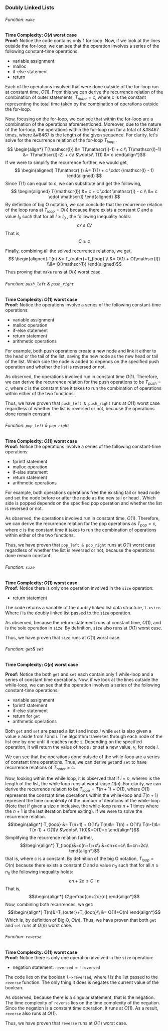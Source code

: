 

### Doubly Linked Lists

###### Function: `make`
**Time Complexity: $O(\mathscr{l})$ worst case**<br>
<b>Proof:</b> Notice the code contains only 1 for-loop. Now, if we look at the lines outside the for-loop, we can see that the operation involves a series of the following constant-time operations:
- variable assignment
- malloc
- if-else statement
- return

Each of the operations involved that were done outside of the for-loop run at constant time, $O(1)$. From this we can derive the recurrence relation of the combination of outer statements, $T_{outer} = c$, where c is the constant representing the total time taken by the combination of operations outside the for-loop.

Now, focusing on the for-loop, we can see that within the for-loop are a combination of the operations aforementioned. Moreover, due to the nature of the for-loop, the operations within the for-loop run for a total of &#8467 times, where &#8467 is the length of the given sequence. For clarity, let's solve for the recurrence relation of the for-loop $T_{loop}$ .
$$
\begin{align*}
T(\mathscr{l}) &= T(\mathscr{l}-1) + c \\ 
T(\mathscr{l}-1) &= T(\mathscr{l}-2) + c\\
&\vdots\\
T(1) &= c
\end{align*}$$
If we were to simplify the recurrence further, we would get,
$$
\begin{aligned}
T(\mathscr{l}) &= T(1) + c \cdot (\mathscr{l} - 1)
\end{aligned}
$$
Since $T(1)$ can equal to $c$, we can substitute and get the following,
$$
\begin{aligned}
T(\mathscr{l}) &= c + c \cdot \mathscr{l} - c \\
     &= c \cdot \mathscr{l}
\end{aligned}
$$
By definition of big O notation, we can conclude that the recurrence relation of the loop runs at $T_{loop} = O(\mathscr{l})$ because there exists a constant $C$ and a value $l_0$ such that for all $l\ge l_0$ , the following inequality holds:
$$
c\mathscr{l}\le C\mathscr{l}
$$
That is, 
$$
C\ge c
$$

Finally, combining all the solved recurrence relations, we get, 
$$
\begin{aligned}
T(n) &= T_{outer}+T_{loop} \\
&= O(1) + O(\mathscr{l}) \\&= O(\mathscr{l})
\end{aligned}$$
Thus proving that `make` runs at $O(\mathscr{l})$ worst case. 

###### Function: `push_left` \& `push_right`
**Time Complexity: $O(1)$ worst case**<br>
<b>Proof:</b> Notice the operations involve a series of the following constant-time operations:
- variable assignment
- malloc operation
- if-else statement
- return statement
- arithmetic operations

For example, both push operations create a new node and link it either to the head or the tail of the list, saving the new node as the new head or tail of the list. Which side the node is added to depends on the specified push operation and whether the list is reversed or not.

As observed, the operations involved run in constant time $O(1)$. Therefore, we can derive the recurrence relation for the push operations to be $T_{push}=c$, where $c$ is the constant time it takes to run the combination of operations within either of the two functions.

Thus, we have proven that `push_left & push_right` runs at $O(1)$ worst case regardless of whether the list is reversed or not, because the operations done remain constant.

###### Function: `pop_left` \& `pop_right`
**Time Complexity: $O(1)$ worst case**<br>
<b>Proof:</b>  Notice the operations involve a series of the following constant-time operations:
- fprintf statement
- malloc operation
- if-else statement
- return statement
- arithmetic operations

For example, both operations operations free the existing tail or head node and set the node before or after the node as the new tail or head . Which side is popped depends on the specified pop operation and whether the list is reversed or not.

As observed, the operations involved run in constant time, $O(1)$. Therefore, we can derive the recurrence relation for the pop operations as $T_{pop}=c$, where $c$ is the constant time it takes to run the combination of operations within either of the two functions.

Thus, we have proven that `pop_left & pop_right` runs at $O(1)$ worst case regardless of whether the list is reversed or not, because the operations done remain constant.


###### Function: `size`
**Time Complexity: $O(1)$ worst case**<br>
<b>Proof:</b>  Notice there is only one operation involved in the `size` operation:
- return statement

The code returns a variable of the doubly linked list data structure, `l->size`. Where $l$ is the doubly linked list passed to the `size` operation.

As observed, because the return statement runs at constant time, $O(1)$, and is the sole operation in `size`. By definition, `size` also runs at $O(1)$ worst case. 

Thus, we have proven that `size` runs at $O(1)$ worst case.

###### Function: `get`\& `set` 

**Time Complexity: $O(n)$ worst case**  
  
**Proof:** Notice the both `get` and `set` each contain only 1 while-loop and a series of constant time operations. Now, if we look at the lines outside the while-loop, we can see that the operation involves a series of the following constant-time operations:
- variable assignment
- fprintf statement
- if-else statement
- return for `get`
- arithmetic operations

Both `get` and `set` are passed a list $l$ and index $i$ while `set` is also given a value $v$ aside from $l$ and $i$. The algorithm traverses through each node of the list one by one until it reaches node `i`. Depending on the specified operation, it will return the value of node $i$ or set a new value, $v$, for node $i$.

We can see that the operations done outside of the while-loop are a series of constant time operations. Thus, we can derive `get`and `set` to have recurrence relations of $T_{outer}=c$.

Now, looking within the while loop, it is observed that if $i$ = $n$, where$n$ is the length of the list, the while loop runs at worst-case $O(n)$. For clarity, we can derive the recurrence relation to be $T_{loop} = T(n+1)+O(1)$, where $O(1)$ represents the constant time operations within the while-loop and $T(n+1)$ represent the time complexity of the number of iterations of the while-loop (Note that if given a size $n$ inclusive, the while-loop runs $n+1$ times where the $n+1$ is the last iteration before exiting). If we were to solve the recurrence relation.
$$\begin{align*}
T_{loop} &= T(n+1) + O(1)\\
T(n)&= T(n) + O(1)\\
T(n-1)&= T(n-1) + O(1)\\
&\vdots\\
T(0)&=O(1)=c
\end{align*}$$
Simplifying the recurrence relation further, 
$$\begin{align*}
T_{loop}&=c(n+1)+c\\
&=cn+c+c\\
&=cn+2c\\
\end{align*}$$
that is, where c is a constant.
By definition of the big O notation, $T_{loop}=O(n)$ because there exists a constant $C$ and a value $n_0$ such that for all $n\ge n_0$ the following inequality holds:
$$
cn+2c\le C\cdot n
$$
That is,
$$\begin{align*}
C\ge\frac{cn+2c}{n}
\end{align*}$$
Now, combining both recurrences, we get:
$$\begin{align*}
T(n)&=T_{outer}+T_{loop}\\
&= O(1)+O(n)
\end{align*}$$
Which is, by definition of Big O, $O(n)$.
Thus, we have proven that both `get` and `set` runs at $O(n)$ worst case.
###### Function: `reverse`
**Time Complexity: $O(1)$ worst case**<br>
<b>Proof:</b>  Notice there is only one operation involved in the `size` operation:
- negation statement: `reversed = !reversed`

The code lies on the boolean `l->reversed`, where $l$ is the list passed to the `reverse` function. The only thing it does is negates the current value of the boolean.

As observed, because there is a singular statement, that is the negation. The time complexity of `reverse` lies on the time complexity of the negation. Since the negation is a constant time operation, it runs at $O(1)$. As a result, `reverse` also runs at $O(1)$.

Thus, we have proven that `reverse` runs at $O(1)$ worst case.
